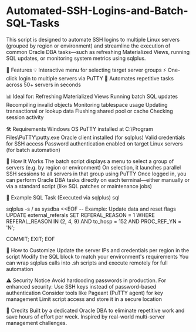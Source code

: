 # Automated-SSH-Logins-and-Batch-SQL-Tasks
This script is designed to automate SSH logins to multiple Linux servers (grouped by region or environment) and streamline the execution of common Oracle DBA tasks—such as refreshing Materialized Views, running SQL updates, or monitoring system metrics using sqlplus.

📌 Features
💡 Interactive menu for selecting target server groups
⚡ One-click login to multiple servers via PuTTY
🧠 Automates repetitive tasks across 50+ servers in seconds

📊 Ideal for:
Refreshing Materialized Views
Running batch SQL updates
Recompiling invalid objects
Monitoring tablespace usage
Updating transactional or lookup data
Flushing shared pool or cache
Checking session activity

🛠️ Requirements
Windows OS
PuTTY installed at C:\Program Files\PuTTY\putty.exe
Oracle client installed (for sqlplus)
Valid credentials for SSH access
Password authentication enabled on target Linux servers (for batch automation)

🚀 How It Works
The batch script displays a menu to select a group of servers (e.g. by region or environment)
On selection, it launches parallel SSH sessions to all servers in that group using PuTTY
Once logged in, you can perform Oracle DBA tasks directly on each terminal—either manually or via a standard script (like SQL patches or maintenance jobs)

🔧 Example SQL Task (Executed via sqlplus)
sql

sqlplus -s / as sysdba <<EOF
-- Example: Update data and reset flags
UPDATE external_referals
SET REFERAL_REASON = 1
WHERE REFERAL_REASON IN (2, 4, 9)
  AND to_hosp = 152
  AND PROC_REF_YN = 'N';

COMMIT;
EXIT;
EOF

📝 How to Customize
Update the server IPs and credentials per region in the script
Modify the SQL block to match your environment's requirements
You can wrap sqlplus calls into .sh scripts and execute remotely for full automation

⚠️ Security Notice
Avoid hardcoding passwords in production. For enhanced security:
Use SSH keys instead of password-based authentication
Consider tools like Pageant (PuTTY agent) for key management
Limit script access and store it in a secure location

🙌 Credits
Built by a dedicated Oracle DBA to eliminate repetitive work and save hours of effort per week.
Inspired by real-world multi-server management challenges.

